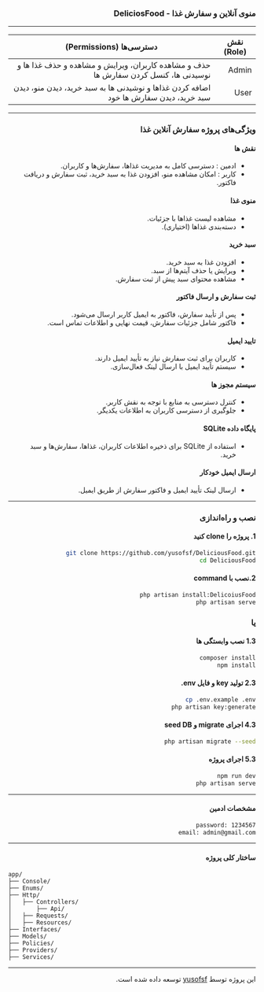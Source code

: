 <div dir="rtl">


### منوی آنلاین و سفارش غذا - DeliciosFood 
---


| نقش (Role) | دسترسی‌ها (Permissions)                                                              |
| ---------- |--------------------------------------------------------------------------------------|
|  Admin   | حذف و مشاهده کاربران، ویرایش و مشاهده و حذف غذا ها و نوسیدنی ها، کنسل کردن سفارش ها  |
|  User    | اضافه کردن غذاها و نوشیدنی ها به سبد خرید، دیدن منو، دیدن سبد خرید، دیدن سفارش ها خود |

---

###  ویژگی‌های پروژه سفارش آنلاین غذا

#### نقش ها
  - ادمین : دسترسی کامل به مدیریت غذاها، سفارش‌ها و کاربران.
  - کاربر : امکان مشاهده منو، افزودن غذا به سبد خرید، ثبت سفارش و دریافت فاکتور.
 
#### منوی غذا
  - مشاهده لیست غذاها با جزئیات.
  - دسته‌بندی غذاها (اختیاری).

#### سبد خرید
  - افزودن غذا به سبد خرید.
  - ویرایش یا حذف آیتم‌ها از سبد.
  - مشاهده محتوای سبد پیش از ثبت سفارش.
    
#### ثبت سفارش و ارسال فاکتور
  - پس از تأیید سفارش، فاکتور به ایمیل کاربر ارسال می‌شود.
  - فاکتور شامل جزئیات سفارش، قیمت نهایی و اطلاعات تماس است.
     
#### تایید ایمیل
  - کاربران برای ثبت سفارش نیاز به تأیید ایمیل دارند.
  - سیستم تأیید ایمیل با ارسال لینک فعال‌سازی.

#### سیستم مجوز ها
  - کنترل دسترسی به منابع با توجه به نقش کاربر.
  - جلوگیری از دسترسی کاربران به اطلاعات یکدیگر.

#### پایگاه داده SQLite
  - استفاده از SQLite برای ذخیره اطلاعات کاربران، غذاها، سفارش‌ها و سبد خرید.
  
#### ارسال ایمیل خودکار
  - ارسال لینک تأیید ایمیل و فاکتور سفارش از طریق ایمیل.


---
###  نصب و راه‌اندازی

#### 1. پروژه را clone کنید
```bash
git clone https://github.com/yusofsf/DeliciousFood.git
cd DeliciousFood
```

#### 2.نصب با command
```bash
php artisan install:DelicoiusFood
php artisan serve
```
### یا

#### 1.3 نصب وابستگی ها
```bash
composer install
npm install
```

#### 2.3 تولید key و فایل env.
```bash
cp .env.example .env 
php artisan key:generate
```

#### 4.3 اجرای migrate و seed DB
```bash
php artisan migrate --seed
```
#### 5.3 اجرای پروژه
```bash
npm run dev
php artisan serve
```
---
#### مشخصات ادمین
```bash
password: 1234567
email: admin@gmail.com
```

---
#### ساختار کلی پروژه


</div>


```
app/
├── Console/
├── Enums/
├── Http/
│   ├── Controllers/
│       ├── Api/
│   ├── Requests/
│   ├── Resources/
├── Interfaces/
├── Models/
├── Policies/
├── Providers/
├── Services/
```
---
<div dir="rtl">


این پروژه توسط [yusofsf](https://github.com/yusofsf) توسعه داده شده است.

</div>
